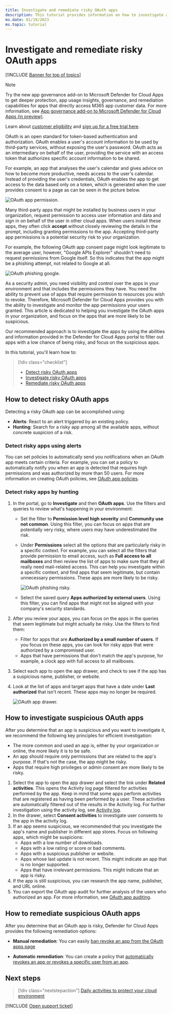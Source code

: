 ```yaml
---
title: Investigate and remediate risky OAuth apps
description: This tutorial provides information on how to investigate and remediate risky OAuth apps in Defender for Cloud Apps.
ms.date: 01/19/2023
ms.topic: tutorial
---
```

# Investigate and remediate risky OAuth apps

[!INCLUDE [Banner for top of topics](includes/banner.md)]

>[!NOTE]
>Try the new app governance add-on to Microsoft Defender for Cloud Apps to get deeper protection, app usage insights, governance, and remediation capabilities for apps that directly access M365 app customer data. For more information, see [App governance add-on to Microsoft Defender for Cloud Apps (in preview)](/microsoft-365/compliance/app-governance-manage-app-governance).
>
>Learn about [customer eligibility](/microsoft-365/compliance/app-governance-get-started) and [sign up for a free trial here](https://www.microsoft.com/microsoft-365/try).

OAuth is an open standard for token-based authentication and authorization. OAuth enables a user's account information to be used by third-party services, without exposing the user's password. OAuth acts as an intermediary on behalf of the user, providing the service with an access token that authorizes specific account information to be shared.

For example, an app that analyses the user's calendar and gives advice on how to become more productive, needs access to the user's calendar. Instead of providing the user's credentials, OAuth enables the app to get access to the data based only on a token, which is generated when the user provides consent to a page as can be seen in the picture below.

![OAuth app permission.](media/classic-oauth-permission.png)

Many third-party apps that might be installed by business users in your organization, request permission to access user information and data and sign in on behalf of the user in other cloud apps. When users install these apps, they often click **accept** without closely reviewing the details in the prompt, including granting permissions to the app. Accepting third-party app permissions is a potential security risk to your organization.

For example, the following OAuth app consent page might look legitimate to the average user, however, "Google APIs Explorer" shouldn't need to request permissions from Google itself. So this indicates that the app might be a phishing attempt, not related to Google at all.

![OAuth phishing google.](media/classic-oauth-phishing.png)

As a security admin, you need visibility and control over the apps in your environment and that includes the permissions they have. You need the ability to prevent use of apps that require permission to resources you wish to revoke. Therefore, Microsoft Defender for Cloud Apps provides you with the ability to investigate and monitor the app permissions your users granted. This article is dedicated to helping you investigate the OAuth apps in your organization, and focus on the apps that are more likely to be suspicious.

Our recommended approach is to investigate the apps by using the abilities and information provided in the Defender for Cloud Apps portal to filter out apps with a low chance of being risky, and focus on the suspicious apps.

In this tutorial, you'll learn how to:

> [!div class="checklist"]
>
> - [Detect risky OAuth apps](#how-to-detect-risky-oauth-apps)
> - [Investigate risky OAuth apps](#how-to-investigate-suspicious-oauth-apps)
> - [Remediate risky OAuth apps](#how-to-remediate-suspicious-oauth-apps)

## How to detect risky OAuth apps

Detecting a risky OAuth app can be accomplished using:

- **Alerts**: React to an alert triggered by an existing policy.
- **Hunting**: Search for a risky app among all the available apps, without concrete suspicion of a risk.

### Detect risky apps using alerts

You can set policies to automatically send you notifications when an OAuth app meets certain criteria. For example, you can set a policy to automatically notify you when an app is detected that requires high permissions and was authorized by more than 50 users. For more information on creating OAuth policies, see [OAuth app policies](app-permission-policy.md).

### Detect risky apps by hunting

1. In the portal, go to **Investigate** and then **OAuth apps**. Use the filters and queries to review what's happening in your environment:

    - Set the filter to **Permission level high severity** and **Community use not common**. Using this filter, you can focus on apps that are potentially very risky, where users may have underestimated the risk.
    - Under **Permissions** select all the options that are particularly risky in a specific context. For example, you can select all the filters that provide permission to email access, such as **Full access to all mailboxes** and then review the list of apps to make sure that they all really need mail-related access. This can help you investigate within a specific context, and find apps that seem legitimate, but contain unnecessary permissions. These apps are more likely to be risky.

        ![OAuth phishing risky.](media/classic-oauth-filters.png)

    - Select the saved query **Apps authorized by external users**. Using this filter, you can find apps that might not be aligned with your company's security standards.
1. After you review your apps, you can focus on the apps in the queries that seem legitimate but might actually be risky. Use the filters to find them:
    - Filter for apps that are **Authorized by a small number of users**. If you focus on these apps, you can look for risky apps that were authorized by a compromised user.
    - Apps that have permissions that don't match the app's purpose, for example, a clock app with full access to all mailboxes.
1. Select each app to open the app drawer, and check to see if the app has a suspicious name, publisher, or website.
1. Look at the list of apps and target apps that have a date under **Last authorized** that isn't recent. These apps may no longer be required.

    ![OAuth app drawer.](media/classic-oauth-drawer.png)

## How to investigate suspicious OAuth apps

After you determine that an app is suspicious and you want to investigate it, we recommend the following key principles for efficient investigation:

- The more common and used an app is, either by your organization or online, the more likely it is to be safe.
- An app should require only permissions that are related to the app's purpose. If that's not the case, the app might be risky.
- Apps that require high privileges or admin consent are more likely to be risky.

1. Select the app to open the app drawer and select the link under **Related activities**. This opens the Activity log page filtered for activities performed by the app. Keep in mind that some apps perform activities that are registered as having been performed by a user. These activities are automatically filtered out of the results in the Activity log. For further investigation using the activity log, see [Activity log](activity-filters.md).
1. In the drawer, select **Consent activities** to investigate user consents to the app in the activity log.
1. If an app seems suspicious, we recommended that you investigate the app's name and publisher in different app stores. Focus on following apps, which might be suspicions:
    - Apps with a low number of downloads.
    - Apps with a low rating or score or bad comments.
    - Apps with a suspicious publisher or website.
    - Apps whose last update is not recent. This might indicate an app that is no longer supported.
    - Apps that have irrelevant permissions. This might indicate that an app is risky.
1. If the app is still suspicious, you can research the app name, publisher, and URL online.
1. You can export the OAuth app audit for further analysis of the users who authorized an app. For more information, see [OAuth app auditing](manage-app-permissions.md#oauth-app-auditing).

## How to remediate suspicious OAuth apps

After you determine that an OAuth app is risky, Defender for Cloud Apps provides the following remediation options:

- **Manual remediation**:
You can easily [ban revoke an app from the OAuth apps page](manage-app-permissions.md#ban-or-approve-an-app)

- **Automatic remediation**: You can create a policy that [automatically revokes an app or revokes a specific user from an app](app-permission-policy.md).

## Next steps

> [!div class="nextstepaction"]
> [Daily activities to protect your cloud environment](daily-activities-to-protect-your-cloud-environment.md)

[!INCLUDE [Open support ticket](includes/support.md)]
